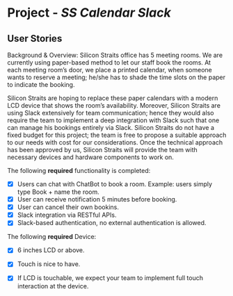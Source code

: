 # Project - *SS Calendar Slack*

## User Stories

Background & Overview: Silicon Straits office has 5 meeting rooms. We are currently using paper-based method to let our staff book the rooms. At each meeting room’s door, we place a printed calendar, when someone wants to reserve a meeting; he/she has to shade the time slots on the paper to indicate the booking.

Silicon Straits are hoping to replace these paper calendars with a modern LCD device that shows the room’s availability. Moreover, Silicon Straits are using Slack extensively for team communication; hence they would also require the team to implement a deep integration with Slack such that one can manage his bookings entirely via Slack. Silicon Straits do not have a fixed budget for this project; the team is free to propose a suitable approach to our needs with cost for our considerations. Once the technical approach has been approved by us, Silicon Straits will provide the team with necessary devices and hardware components to work on.

The following **required** functionality is completed:

- [x] Users can chat with ChatBot to book a room. Example: users simply type Book + name the room.
- [x] User can receive notification 5 minutes before booking.
- [x] User can cancel their own bookins.
- [x] Slack integration via RESTful APIs.
- [x] Slack-based authentication, no external authentication is allowed.

The following **required** Device:
- [x] 6 inches LCD or above.
- [x] Touch is nice to have.
- [x] If LCD is touchable, we expect your team to implement full touch interaction at the device.


